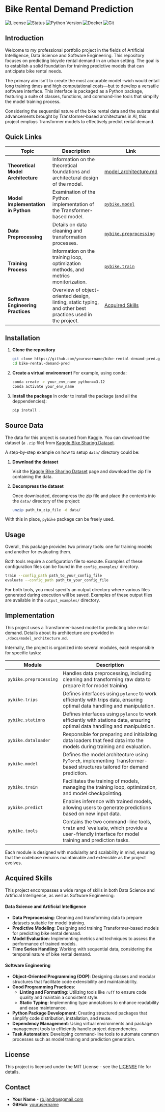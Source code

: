 # Bike Rental Demand Prediction

![License](https://img.shields.io/badge/license-MIT-blue.svg)
![Status](https://img.shields.io/badge/status-Under%20Development-yellow.svg)
![Python Version](https://img.shields.io/badge/python-3.12%2B-blue.svg)
![Docker](https://img.shields.io/badge/docker-%230db7ed.svg?logo=docker&logoColor=white)
![Git](https://img.shields.io/badge/git-F05032.svg?logo=git&logoColor=white)


## Introduction

Welcome to my professional portfolio project in the fields of Artificial Intelligence, Data Science and Software Engineering. This repository focuses on predicting bicycle rental demand in an urban setting. The goal is to establish a solid foundation for training predictive models that can anticipate bike rental needs.

The primary aim isn't to create the most accurable model -wich would entail long training times and high computational costs—but to develop a versatile software interface. This interface is packaged as a Python package, featuring a suite of classes, functions, and command-line tools that simplify the model training process.

Considering the sequential nature of the bike rental data and the substantial advancements brought by Transformer-based architectures in AI, this project employs Transformer models to effectively predict rental demand.

## Quick Links


| Topic                         | Description                                                                                                        | Link                                                    |
|-------------------------------|--------------------------------------------------------------------------------------------------------------------|---------------------------------------------------------|
| **Theoretical Model Architecture** | Information on the theoretical foundations and architectural design of the model.                                | [model_architecture.md](./docs/model_architecture.md)  |
| **Model Implementation in Python** | Examination of the Python implementation of the Transformer-based model.                                         | [`pybike.model`](pybike/model.py)                          |
| **Data Preprocessing**           | Details on data cleaning and transformation processes.                                                           | [`pybike.preprocessing`](pybike/preprocessing.py)          |
| **Training Process**             | Information on the training loop, optimization methods, and metrics monitorization.                                  | [`pybike.train`](pybike/train.py)                          |
| **Software Engineering Practices** | Overview of object-oriented design, linting, static typing, and other best practices used in the project.          | [Acquired Skills](#acquired-skills)                     |


## Installation

1. **Clone the repository**

    ```bash
    git clone https://github.com/yourusername/bike-rental-demand-pred.git
    cd bike-rental-demand-pred
    ```

2. **Create a virtual environment**
    For example, using conda:

    ```bash
    conda create -n your_env_name python==3.12
    conda activate your_env_name
    ```

3. **Install the package**
    In order to install the package (and all the deppendencies):

    ```bash
    pip install .
    ```

## Source Data

The data for this project is sourced from Kaggle. You can download the dataset (a `.zip` file) from [Kaggle Bike Sharing Dataset](https://www.kaggle.com/datasets/benhamner/sf-bay-area-bike-share).

A step-by-step example on how to setup `data/` directory could be:

1. **Download the dataset**

    Visit the [Kaggle Bike Sharing Dataset](https://www.kaggle.com/datasets/benhamner/sf-bay-area-bike-share) page and download the zip file containing the data.
    

2. **Decompress the dataset**

    Once downloaded, decompress the zip file and place the contents into the `data/` directory of the project:

    ```bash
    unzip path_to_zip_file -d data/
    ```

With this in place, `pybike` package can be freely used.

## Usage

Overall, this package provides two primary tools: one for training models and another for evaluating them.

Both tools require a configuration file to execute. Examples of these configuration files can be found in the `config_examples/` directory.

```bash
train --config_path path_to_your_config_file
evaluate --config_path path_to_your_config_file
```

For both tools, you must specify an output directory where various files generated during execution will be saved. Examples of these output files are available in the `output_examples/` directory.



## Implementation


This project uses a Transformer-based model for predicting bike rental demand. Details about its architecture are provided in `./docs/model_architecture.md`.

Internally, the project is organized into several modules, each responsible for specific tasks:


| Module                  | Description                                                                                                                                                  |
|-------------------------|--------------------------------------------------------------------------------------------------------------------------------------------------------------|
| `pybike.preprocessing`  | Handles data preprocessing, including cleaning and transforming raw data to prepare it for model training.                                                 |
| `pybike.trips`          | Defines interfaces using `pylance` to work efficiently with trips data, ensuring optimal data handling and manipulation.                                      |
| `pybike.stations`       | Defines interfaces using `pylance` to work efficiently with stations data, ensuring optimal data handling and manipulation.                                   |
| `pybike.dataloader`     | Responsible for preparing and initializing data loaders that feed data into the models during training and evaluation.                                     |
| `pybike.model`          | Defines the model architecture using `PyTorch`, implementing Transformer-based structures tailored for demand prediction.                                    |
| `pybike.train`          | Facilitates the training of models, managing the training loop, optimization, and model checkpointing.                                                       |
| `pybike.predict`        | Enables inference with trained models, allowing users to generate predictions based on new input data.                                                      |
| `pybike.tools`          | Contains the two command-line tools, `train` and `evaluate, which provide a user-friendly interface for model training and prediction tasks.                 |

Each module is designed with modularity and scalability in mind, ensuring that the codebase remains maintainable and extensible as the project evolves.

## Acquired Skills

This project encompasses a wide range of skills in both Data Science and Artificial Intelligence, as well as Software Engineering:

#### Data Science and Artificial Intelligence

-   **Data Preprocessing**: Cleaning and transforming data to prepare datasets suitable for model training.
-   **Predictive Modeling**: Designing and training Transformer-based models for predicting bike rental demand.
-   **Model Evaluation**: Implementing metrics and techniques to assess the performance of trained models.
-   **Time Series Handling**: Working with sequential data, considering the temporal nature of bike rental demand.

#### Software Engineering

-   **Object-Oriented Programming (OOP)**: Designing classes and modular structures that facilitate code extensibility and maintainability.
-   **Good Programming Practices**:
    -   **Linting and Formatting**: Utilizing tools like `ruff` to ensure code quality and maintain a consistent style.
    -   **Static Typing**: Implementing type annotations to enhance readability and ease maintenance.
-   **Python Package Development**: Creating structured packages that simplify code distribution, installation, and reuse.
-   **Dependency Management**: Using virtual environments and package management tools to efficiently handle project dependencies.
-   **Task Automation**: Developing command-line tools to automate common processes such as model training and prediction generation.

## License

This project is licensed under the MIT License - see the [LICENSE](LICENSE) file for details.

## Contact

-   **Your Name** - [rb.jandro@gmail.com](mailto:rb.jandro@gmail.com)
-   **GitHub**: [yourusername](https://github.com/yourusername)

